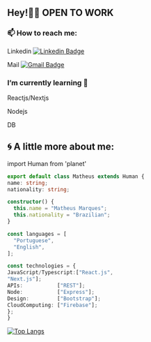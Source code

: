 <h2>Hey!👋🏻 OPEN TO WORK</h2>

<h3>📫 How to reach me:</h3>

Linkedin [![Linkedin Badge](https://img.shields.io/badge/-Message%20Me!-blue?style=flat-square&logo=Linkedin&logoColor=white&link=https://www.linkedin.com/in/matheusm97/)](https://www.linkedin.com/in/matheusm97/)

Mail [![Gmail Badge](https://img.shields.io/badge/-Contact%20Me!-red?style=flat-square&logo=Gmail&logoColor=white&link=mailto:matheusmdev97@gmail.com)](mailto:matheusmdev97@gmail.com)

<h3>I’m currently learning 🌱</h3>
<p>Reactjs/Nextjs</p>
<p>Nodejs</p>
<p>DB</p>

<h2>🌀 A little more about me:</h2>


import Human from 'planet'
  ```typescript
export default class Matheus extends Human {
  name: string;
  nationality: string;
  
  constructor() {
    this.name = "Matheus Marques";
    this.nationality = "Brazilian";
  }
  
const languages = [
    "Portuguese",
    "English",
  ];
  
const technologies = {
 JavaScript/Typescript:["React.js",
 "Next.js"];
 APIs:           ["REST"];
 Node:           ["Express"];
 Design:         ["Bootstrap"];
 CloudComputing: ["Firebase"];
  };
}
```
[![Top Langs](https://github-readme-stats.vercel.app/api/top-langs/?username=matheus097&layout=compact)](https://github.com/matheus097/github-readme-stats)
<!---[![Matheus wakatime stats](https://github-readme-stats.vercel.app/api/wakatime?username=Matheusdev)](https://github.com/matheus097/github-readme-stats)-->

<!----
**matheus097/matheus097** is a ✨ _special_ ✨ repository because its `README.md` (this file) appears on your GitHub profile.

Here are some ideas to get you started:

- 🔭 I’m currently working on ...
- 🌱 I’m currently learning ...
- 👯 I’m looking to collaborate on ...
- 🤔 I’m looking for help with ...
- 💬 Ask me about ...
-  ...
- 😄 Pronouns: ...
- ⚡ Fun fact: ...
-
---->
